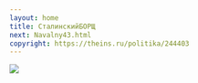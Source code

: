```yaml
---
layout: home
title: СталинскийБОРЩ
next: Navalny43.html
copyright: https://theins.ru/politika/244403
---
```


[![](https://perestroika-2.com/images/prison.jpg)](https://www.youtube.com/watch?v=CvVBHiBjbAI)
